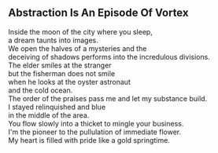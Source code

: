 Abstraction Is An Episode Of Vortex
-----------------------------------
Inside the moon of the city where you sleep,  
a dream taunts into images.  
We open the halves of a mysteries and the  
deceiving of shadows performs into the incredulous divisions.  
The elder smiles at the stranger  
but the fisherman does not smile  
when he looks at the oyster astronaut  
and the cold ocean.  
The order of the praises pass me and let my substance build.  
I stayed relinquished and blue  
in the middle of the area.  
You flow slowly into a thicket to mingle your business.  
I'm the pioneer to the pullulation of immediate flower.  
My heart is filled with pride like a gold springtime.  
